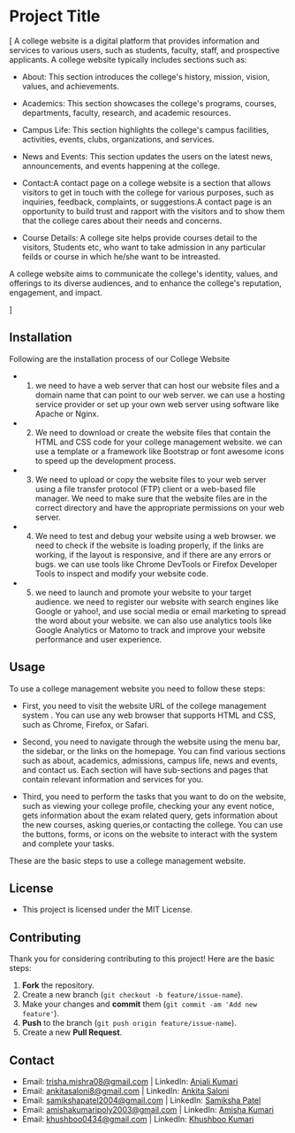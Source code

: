 # Project Title

[
A college website is a digital platform that provides information and services to various users, such as students, faculty, staff,  and prospective applicants. A college website typically includes sections such as:

- About: This section introduces the college's history, mission, vision, values, and achievements.
- Academics: This section showcases the college's programs, courses, departments, faculty, research, and academic resources.

- Campus Life: This section highlights the college's campus facilities, activities, events, clubs, organizations, and services.

- News and Events: This section updates the users on the latest news, announcements, and events happening at the college.
- Contact:A contact page on a college website is a section that allows visitors to get in touch with the college for various purposes,  such as inquiries, feedback, complaints, or suggestions.A contact page is an opportunity to build trust and rapport with the visitors and to show them that the college cares about their needs and concerns.
- Course Details: A college site helps provide courses detail to the visitors, Students etc, who want to take admission  in any particular feilds or course in which he/she want to be intreasted.

A college website aims to communicate the college's identity, values, and offerings to its diverse audiences, and to enhance the college's reputation, engagement, and impact.


]


## Installation

Following are the installation process of our College Website
- 1. we need to have a web server that can host our website files and a domain name that can point to our web server. we can use a hosting service provider or set up your own web server using software like Apache or Nginx.
- 2. We need to download or create the website files that contain the HTML and CSS code for your college management website. we can use a template or a framework like Bootstrap or font awesome icons to speed up the development process.


- 3. We need to upload or copy the website files to your web server using a file transfer protocol (FTP) client or a web-based file manager. We need to make sure that the website files are in the correct directory and have the appropriate permissions on your web server.
- 4. We need to test and debug your website using a web browser. we need to check if the website is loading properly, if the links are working, if the layout is responsive, and if there are any errors or bugs. we can use tools like Chrome DevTools or Firefox Developer Tools to inspect and modify your website code.
- 5. we need to launch and promote your website to your target audience. we need to register our website with search engines like Google or yahoo!, and use social media or email marketing to spread the word about your website. we can also use analytics tools like Google Analytics or Matomo to track and improve your website performance and user experience.


## Usage
To use a college management website you need to follow these steps:

- First, you need to visit the website URL of the college management system . You can use any web browser that supports HTML and CSS, such as Chrome, Firefox, or Safari.

- Second, you need to navigate through the website using the menu bar, the sidebar, or the links on the homepage. You can find various sections such as about, academics, admissions, campus life, news and events, and contact us. Each section will have sub-sections and pages that contain relevant information and services for you.
- Third, you need to perform the tasks that you want to do on the website, such as viewing your college profile, checking your any event notice, gets information about the exam related query, gets information about the new courses, asking queries,or contacting the college. You can use the buttons, forms, or icons on the website to interact with the system and complete your tasks.

These are the basic steps to use a college management website.

## License
- This project is licensed under the MIT License. 

## Contributing
Thank you for considering contributing to this project! Here are the basic steps:
1. **Fork** the repository.
2. Create a new branch (`git checkout -b feature/issue-name`).
3. Make your changes and **commit** them (`git commit -am 'Add new feature'`).
4. **Push** to the branch (`git push origin feature/issue-name`).
5. Create a new **Pull Request**.

## Contact
- Email: [trisha.mishra08@gmail.com](mailto:your@mail.com) | LinkedIn: [Anjali Kumari](https://www.linkedin.com/in/äňjälï-mïšhřä-7b8698297)
- Email: [ankitasaloni8@gmail.com](mailto:your1@mail.com) | LinkedIn: [Ankita Saloni](https://www.linkedin.com/in/ankita-saloni-07100427b)
- Email: [samikshapatel2004@gmail.com](mailto:your@mail.com) | LinkedIn: [Samiksha Patel](https://www.linkedin.com/in/samiksha-patel-2738152a1)
- Email: [amishakumaripoly2003@gmail.com](mailto:your1@mail.com) | LinkedIn: [Amisha Kumari](https://www.linkedin.com/in/amisha-kumari-9513642a4)
- Email: [khushboo0434@gmail.com](mailto:your@mail.com) | LinkedIn: [Khushboo Kumari](https://www.linkedin.com/in/khushboo-kumari-6926b22a4)

